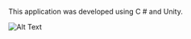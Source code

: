 This application was developed using C # and Unity.

![Alt Text](https://media.giphy.com/media/ZYWs9RrpFOfegC2InR/giphy.gif)
